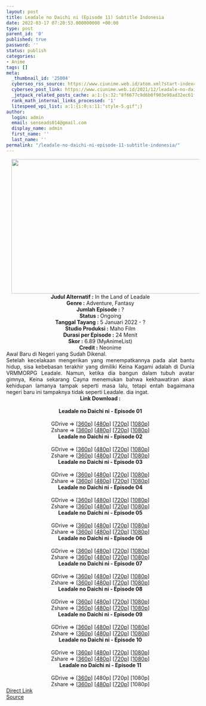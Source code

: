 ```yaml
---
layout: post
title: Leadale no Daichi ni (Episode 11) Subtitle Indonesia
date: 2022-03-17 07:20:53.000000000 +00:00
type: post
parent_id: '0'
published: true
password: ''
status: publish
categories:
- Anime
tags: []
meta:
  _thumbnail_id: '25004'
  cyberseo_rss_source: https://www.ciunime.web.id/atom.xml?start-index=1
  cyberseo_post_link: https://www.ciunime.web.id/2021/12/leadale-no-daichi-ni-subtitle-indonesia.html
  _jetpack_related_posts_cache: a:1:{s:32:"8f6677c9d6b0f903e98ad32ec61f8deb";a:2:{s:7:"expires";i:1647544911;s:7:"payload";a:3:{i:0;a:1:{s:2:"id";i:24897;}i:1;a:1:{s:2:"id";i:24821;}i:2;a:1:{s:2:"id";i:23538;}}}}
  rank_math_internal_links_processed: '1'
  litespeed_vpi_list: a:1:{i:0;s:11:"style-5.gif";}
author:
  login: admin
  email: senseads014@gmail.com
  display_name: admin
  first_name: ''
  last_name: ''
permalink: "/leadale-no-daichi-ni-episode-11-subtitle-indonesia/"
---
```

<div class="separator" style="clear: both; text-align: center;"><a href="https://blogger.googleusercontent.com/img/a/AVvXsEibrtAUaYbLbgZHugToq2h1EvGhSLz-E1nq2iEGrKGRcUrgGusOBltRUMHlFufpca27g86Nchp-AAFtMbZyrlnBZ3tB9uVxAVa74BmiQTHqPYnHIY1MEDZgo9OFgGNsd3tf3OT3en00eukwxuUMKgxaByRWuqOKzWlWxFd_fP2oa2ehxr5RtzYhDNJZ=s1280" style="margin-left: 1em; margin-right: 1em;"><img border="0" data-original-height="720" data-original-width="1280" height="360" src="{{ site.baseurl }}/assets/2022/03/AVvXsEibrtAUaYbLbgZHugToq2h1EvGhSLz-E1nq2iEGrKGRcUrgGusOBltRUMHlFufpca27g86Nchp-AAFtMbZyrlnBZ3tB9uVxAVa74BmiQTHqPYnHIY1MEDZgo9OFgGNsd3tf3OT3en00eukwxuUMKgxaByRWuqOKzWlWxFd_fP2oa2ehxr5RtzYhDNJZ=w640-h360" width="640" /></a></div>
<div class="separator" style="clear: both; text-align: center;"></div>
<div style="text-align: center;"><b>Judul</b><b><b> Alternatif</b> :</b> In the Land of Leadale</div>
<div style="text-align: center;"><b><b>Genre :</b></b> Adventure, Fantasy</div>
<div style="text-align: center;"><b>Jumlah Episode :</b> ?<br /><b>Status :&nbsp;</b>Ongoing<br /><b>Tanggal Tayang :</b> 5 Januari 2022 - ?<br /><b>Studio Produksi :</b>&nbsp;Maho Film<br /><b>Durasi per Episode :</b> 24 Menit</div>
<div style="text-align: center;"><b>Skor :</b> 6.89 (MyAnimeList)</div>
<div style="text-align: center;"><b>Credit :</b>&nbsp;Neonime</div>
<div style="text-align: center;"></div>
<div style="text-align: justify;">
<div>Awal Baru di Negeri yang Sudah Dikenal.</div>
<div></div>
<div>Setelah kecelakaan mengerikan yang menempatkannya pada alat bantu hidup, sisa kebebasan terakhir yang dimiliki Keina Kagami adalah di Dunia VRMMORPG Leadale. Namun, ketika dia bangun dalam tubuh avatar gimnya, Keina sekarang Cayna menemukan bahwa kekhawatiran akan kehidupan lamanya tampak seperti masa lalu, tetapi entah bagaimana negeri baru ini tampaknya tidak seperti Leadale. dia ingat.</div>
</div>
<div style="text-align: justify;"></div>
<div style="text-align: justify;"></div>
<div style="text-align: center;">
<div style="text-align: center;">
<div style="text-align: left;">
<div style="text-align: center;"><b>Link Download :</b></div>
<div style="text-align: center;"><b><br /></b></div>
<div style="text-align: center;"><span style="text-align: left;"><b>Leadale no Daichi ni&nbsp;</b></span><b>- Episode 01</b></div>
<div style="text-align: center;"><b><br /></b></div>
<div style="text-align: center;">GDrive =&gt; [<a href="https://www.mp4upload.com/vzx3p2ginacn" target="_blank" rel="noopener">360p</a>] [<a href="https://acefile.co/f/64514734/neonime_leadale-01-480p-zip" target="_blank" rel="noopener">480p</a>] [<a href="https://acefile.co/f/64514997/neonime_leadale-01-720p-zip" target="_blank" rel="noopener">720p</a>] [<a href="https://acefile.co/f/64515338/neonime_leadale-01-1080p-zip" target="_blank" rel="noopener">1080p</a>]</div>
<div style="text-align: center;">Zshare =&gt; [<a href="https://www106.zippyshare.com/v/nfhpT74t/file.html" target="_blank" rel="noopener">360p</a>] [<a href="https://www88.zippyshare.com/v/IM3EP3xk/file.html" target="_blank" rel="noopener">480p</a>] [<a href="https://www88.zippyshare.com/v/IM3EP3xk/file.html" target="_blank" rel="noopener">720p</a>] [<a href="https://www90.zippyshare.com/v/HAOPJoI2/file.html" target="_blank" rel="noopener">1080p</a>]</div>
<div style="text-align: center;"></div>
<div style="text-align: center;">
<div><span style="text-align: left;"><b>Leadale no Daichi ni&nbsp;</b></span><b>- Episode 02</b></div>
<div><b><br /></b></div>
<div>GDrive =&gt; [<a href="https://www.mp4upload.com/e1ar8qgk9x7e" target="_blank" rel="noopener">360p</a>] [<a href="https://acefile.co/f/65206533/neonime_leadale-02-480p-zip" target="_blank" rel="noopener">480p</a>] [<a href="https://acefile.co/f/65206874/neonime_leadale-02-720p-zip" target="_blank" rel="noopener">720p</a>] [<a href="https://acefile.co/f/65207083/neonime_leadale-02-1080p-zip" target="_blank" rel="noopener">1080p</a>]</div>
<div>Zshare =&gt; [<a href="https://www11.zippyshare.com/v/m5tAnP40/file.html" target="_blank" rel="noopener">360p</a>] [<a href="https://www118.zippyshare.com/v/xoiGFIB8/file.html" target="_blank" rel="noopener">480p</a>] [<a href="https://www21.zippyshare.com/v/TOWsJmp0/file.html" target="_blank" rel="noopener">720p</a>] [<a href="https://www12.zippyshare.com/v/YJHUtLBM/file.html" target="_blank" rel="noopener">1080p</a>]</div>
<div></div>
<div>
<div><span style="text-align: left;"><b>Leadale no Daichi ni&nbsp;</b></span><b>- Episode 03</b></div>
<div><b><br /></b></div>
<div>GDrive =&gt; [<a href="https://www.mp4upload.com/l4a4a1wp7wz2" target="_blank" rel="noopener">360p</a>] [<a href="https://acefile.co/f/65757075/neonime_leadale-03-480p-zip" target="_blank" rel="noopener">480p</a>] [<a href="https://acefile.co/f/65757215/neonime_leadale-03-720p-zip" target="_blank" rel="noopener">720p</a>] [<a href="https://acefile.co/f/65757564/neonime_leadale-03-1080p-zip" target="_blank" rel="noopener">1080p</a>]</div>
<div>Zshare =&gt; [<a href="https://www26.zippyshare.com/v/fDEAAyj1/file.html" target="_blank" rel="noopener">360p</a>] [<a href="https://www11.zippyshare.com/v/tG3hHqqM/file.html" target="_blank" rel="noopener">480p</a>] [<a href="https://www13.zippyshare.com/v/yozFZ03r/file.html" target="_blank" rel="noopener">720p</a>] [<a href="https://www92.zippyshare.com/v/YinKipCl/file.html" target="_blank" rel="noopener">1080p</a>]</div>
</div>
<div></div>
<div>
<div><span style="text-align: left;"><b>Leadale no Daichi ni&nbsp;</b></span><b>- Episode 04</b></div>
<div><b><br /></b></div>
<div>GDrive =&gt; [<a href="https://www.mp4upload.com/zj9ecgfxawer" target="_blank" rel="noopener">360p</a>] [<a href="https://acefile.co/f/66360891/neonime_leadale-04-480p-zip" target="_blank" rel="noopener">480p</a>] [<a href="https://acefile.co/f/66361103/neonime_leadale-04-720p-zip" target="_blank" rel="noopener">720p</a>] [<a href="https://acefile.co/f/66361353/neonime_leadale-04-1080p-zip" target="_blank" rel="noopener">1080p</a>]</div>
<div>Zshare =&gt; [<a href="https://www11.zippyshare.com/v/cpKwDOm8/file.html" target="_blank" rel="noopener">360p</a>] [<a href="https://www84.zippyshare.com/v/UvOLDDB0/file.html" target="_blank" rel="noopener">480p</a>] [<a href="https://www97.zippyshare.com/v/1MOomLJi/file.html" target="_blank" rel="noopener">720p</a>] [<a href="https://www63.zippyshare.com/v/mPjcDkUj/file.html" target="_blank" rel="noopener">1080p</a>]</div>
</div>
<div></div>
<div>
<div><span style="text-align: left;"><b>Leadale no Daichi ni&nbsp;</b></span><b>- Episode 05</b></div>
<div><b><br /></b></div>
<div>GDrive =&gt; [<a href="https://www.mp4upload.com/uyip52eppg3b" target="_blank" rel="noopener">360p</a>] [<a href="https://www.mp4upload.com/2hnwa4sycrbd" target="_blank" rel="noopener">480p</a>] [<a href="https://www.mp4upload.com/najgvyqksr8r" target="_blank" rel="noopener">720p</a>] [<a href="https://mir.cr/1QER4XBR" target="_blank" rel="noopener">1080p</a>]</div>
<div>Zshare =&gt; [<a href="https://www8.zippyshare.com/v/AzNKpvRv/file.html" target="_blank" rel="noopener">360p</a>] [<a href="https://www39.zippyshare.com/v/nw3YDj98/file.html" target="_blank" rel="noopener">480p</a>] [<a href="https://www119.zippyshare.com/v/IPabv6mx/file.html" target="_blank" rel="noopener">720p</a>] [<a href="https://www39.zippyshare.com/v/4FQCUWmL/file.html" target="_blank" rel="noopener">1080p</a>]</div>
</div>
<div></div>
<div>
<div><span style="text-align: left;"><b>Leadale no Daichi ni&nbsp;</b></span><b>- Episode 06</b></div>
<div><b><br /></b></div>
<div>GDrive =&gt; [<a href="https://www.mp4upload.com/kf60shmdqmwx" target="_blank" rel="noopener">360p</a>] [<a href="https://acefile.co/f/67557220/neonime_leadale-06-480p-zip" target="_blank" rel="noopener">480p</a>] [<a href="https://acefile.co/f/67557486/neonime_leadale-06-720p-zip" target="_blank" rel="noopener">720p</a>] [<a href="https://acefile.co/f/67557764/neonime_leadale-06-1080p-zip" target="_blank" rel="noopener">1080p</a>]</div>
<div>Zshare =&gt; [<a href="https://www51.zippyshare.com/v/DFrffJwA/file.html" target="_blank" rel="noopener">360p</a>] [<a href="https://www9.zippyshare.com/v/xKETOZJc/file.html" target="_blank" rel="noopener">480p</a>] [<a href="https://www72.zippyshare.com/v/DfVoQxuv/file.html" target="_blank" rel="noopener">720p</a>] [<a href="https://www39.zippyshare.com/v/0hcwm2ke/file.html" target="_blank" rel="noopener">1080p</a>]</div>
</div>
<div></div>
<div>
<div><span style="text-align: left;"><b>Leadale no Daichi ni&nbsp;</b></span><b>- Episode 07</b></div>
<div><b><br /></b></div>
<div>GDrive =&gt; [<a href="https://www.mp4upload.com/php4t9hkq7ye" target="_blank" rel="noopener">360p</a>] [<a href="https://acefile.co/f/68162492/neonime_leadale-07-480p-zip" target="_blank" rel="noopener">480p</a>] [<a href="https://acefile.co/f/68162707/neonime_leadale-07-720p-zip" target="_blank" rel="noopener">720p</a>] [<a href="https://acefile.co/f/68163148/neonime_leadale-07-1080p-zip" target="_blank" rel="noopener">1080p</a>]</div>
<div>Zshare =&gt; [<a href="https://www29.zippyshare.com/v/gcxUECng/file.html" target="_blank" rel="noopener">360p</a>] [<a href="https://www25.zippyshare.com/v/R6EduGSO/file.html" target="_blank" rel="noopener">480p</a>] [<a href="https://www88.zippyshare.com/v/PUO9PKs6/file.html" target="_blank" rel="noopener">720p</a>] [<a href="https://www42.zippyshare.com/v/5JEz8gDz/file.html" target="_blank" rel="noopener">1080p</a>]</div>
</div>
<div></div>
<div>
<div><span style="text-align: left;"><b>Leadale no Daichi ni&nbsp;</b></span><b>- Episode 08</b></div>
<div><b><br /></b></div>
<div>GDrive =&gt; [<a href="https://www.mp4upload.com/7nhbzoaxj730" target="_blank" rel="noopener">360p</a>] [<a href="https://acefile.co/f/68758325/neonime_-leadale-480p-zip" target="_blank" rel="noopener">480p</a>] [<a href="https://acefile.co/f/68758590/neonime_-leadale-720p-zip" target="_blank" rel="noopener">720p</a>] [<a href="https://acefile.co/f/68758815/neonime_-leadale-1080p-zip" target="_blank" rel="noopener">1080p</a>]</div>
<div>Zshare =&gt; [<a href="https://www17.zippyshare.com/v/5gCq59L4/file.html" target="_blank" rel="noopener">360p</a>] [<a href="https://www110.zippyshare.com/v/6YPm5vMu/file.html" target="_blank" rel="noopener">480p</a>] [<a href="https://www87.zippyshare.com/v/qOOPUzO6/file.html" target="_blank" rel="noopener">720p</a>] [<a href="https://www28.zippyshare.com/v/CXkofpyR/file.html" target="_blank" rel="noopener">1080p</a>]</div>
</div>
<div></div>
<div>
<div><span style="text-align: left;"><b>Leadale no Daichi ni&nbsp;</b></span><b>- Episode 09</b></div>
<div><b><br /></b></div>
<div>GDrive =&gt; [<a href="https://www.mp4upload.com/asb2f53wdzxf" target="_blank" rel="noopener">360p</a>] [<a href="https://acefile.co/f/69288292/neonime_leadale-09-480p-zip" target="_blank" rel="noopener">480p</a>] [<a href="https://acefile.co/f/69288453/neonime_leadale-09-720p-zip" target="_blank" rel="noopener">720p</a>] [<a href="https://acefile.co/f/69288732/neonime_leadale-09-1080p-zip" target="_blank" rel="noopener">1080p</a>]</div>
<div>Zshare =&gt; [<a href="https://www37.zippyshare.com/v/O8cU04Ec/file.html" target="_blank" rel="noopener">360p</a>] [<a href="https://www4.zippyshare.com/v/iSEgIb5G/file.html" target="_blank" rel="noopener">480p</a>] [<a href="https://www64.zippyshare.com/v/EK5V8c8b/file.html" target="_blank" rel="noopener">720p</a>] [<a href="https://www26.zippyshare.com/v/Jm9qNDva/file.html" target="_blank" rel="noopener">1080p</a>]</div>
</div>
<div></div>
<div>
<div><span style="text-align: left;"><b>Leadale no Daichi ni&nbsp;</b></span><b>- Episode 10</b></div>
<div><b><br /></b></div>
<div>GDrive =&gt; [<a href="https://www.mp4upload.com/ilpowu4uyi49" target="_blank" rel="noopener">360p</a>] [<a href="https://acefile.co/f/69808738/neonime_leadale-10-480p-zip" target="_blank" rel="noopener">480p</a>] [<a href="https://acefile.co/f/69808865/neonime_leadale-10-720p-zip" target="_blank" rel="noopener">720p</a>] [<a href="https://acefile.co/f/69809062/neonime_leadale-10-1080p-zip" target="_blank" rel="noopener">1080p</a>]</div>
<div>Zshare =&gt; [<a href="https://www41.zippyshare.com/v/3ZFna5hR/file.html" target="_blank" rel="noopener">360p</a>] [<a href="https://www41.zippyshare.com/v/9hIAtmDk/file.html" target="_blank" rel="noopener">480p</a>] [<a href="https://www41.zippyshare.com/v/jZWI2ELa/file.html" target="_blank" rel="noopener">720p</a>] [<a href="https://www102.zippyshare.com/v/da5kr48d/file.html" target="_blank" rel="noopener">1080p</a>]</div>
</div>
<div></div>
<div>
<div><span style="text-align: left;"><b>Leadale no Daichi ni&nbsp;</b></span><b>- Episode 11</b></div>
<div><b><br /></b></div>
<div>GDrive =&gt; [<a href="http://www.solidfiles.com/v/BVwY6rqR4kxX4" target="_blank" rel="noopener">360p</a>] [480p] [720p] [1080p]</div>
<div>Zshare =&gt; [<a href="https://www3.zippyshare.com/v/OVt5xBCq/file.html" target="_blank" rel="noopener">360p</a>] [<a href="https://www3.zippyshare.com/v/9Mxi8rpy/file.html" target="_blank" rel="noopener">480p</a>] [<a href="https://www3.zippyshare.com/v/LRctfcYo/file.html" target="_blank" rel="noopener">720p</a>] [1080p]</div>
</div>
</div>
</div>
</div>
</div>
<link rel="stylesheet" href="https://cdnjs.cloudflare.com/ajax/libs/font-awesome/4.7.0/css/font-awesome.min.css" />
<div class="divbtn"> <a href="https://handymansurrender.com/fihup8buzv?key=94550f7ce39444073321dde3b8782f97" class="btn"><i class="fa fa-download"></i> Direct Link</a> <br /><a href="https://www.ciunime.web.id/2021/12/leadale-no-daichi-ni-subtitle-indonesia.html">Source</a> </div>
